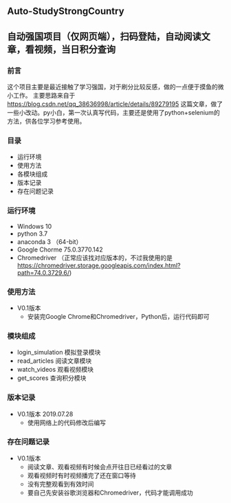 ## Auto-StudyStrongCountry 
## 自动强国项目（仅网页端），扫码登陆，自动阅读文章，看视频，当日积分查询

### 前言
这个项目主要是最近接触了学习强国，对于刷分比较反感，做的一点便于摸鱼的微小工作。
主要思路来自于 https://blog.csdn.net/qq_38636998/article/details/89279195 这篇文章，做了一些小改动。py小白，第一次认真写代码，主要还是使用了python+selenium的方法，供各位学习参考使用。
### 目录
- 运行环境
- 使用方法
- 各模块组成
- 版本记录
- 存在问题记录
### 运行环境
- Windows 10 
- python 3.7 
- anaconda 3 （64-bit）
- Google Chorme  75.0.3770.142 
- Chromedriver （正常应该找对应版本的，不过我使用的是 https://chromedriver.storage.googleapis.com/index.html?path=74.0.3729.6/)
### 使用方法
- V0.1版本
  - 安装完Google Chrome和Chromedriver，Python后，运行代码即可
### 模块组成
- login_simulation 模拟登录模块
- read_articles 阅读文章模块
- watch_videos 观看视频模块
- get_scores 查询积分模块
### 版本记录
- V0.1版本  2019.07.28  
  - 使用网络上的代码修改后编写
### 存在问题记录
- V0.1版本
  - 阅读文章、观看视频有时候会点开往日已经看过的文章
  - 观看视频时有时视频播完了还在窗口等待
  - 没有完整观看到有效时间
  - 要自己先安装谷歌浏览器和Chromedriver，代码才能调用成功
